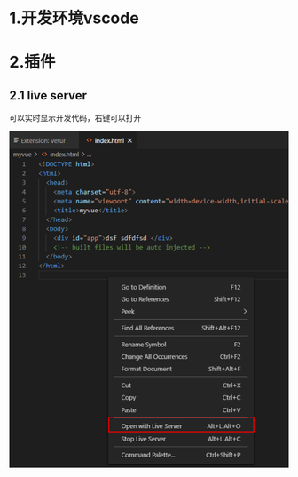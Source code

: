 # 1.开发环境vscode



# 2.插件

## 2.1 live server

可以实时显示开发代码，右键可以打开

![1604806472563](01环境构建.assets/1604806472563.png)